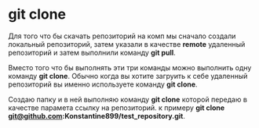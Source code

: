# git clone

Для того что бы скачать репозиторий на комп мы сначало создали локальный репозиторий, затем указали в качестве **remote** удаленный репозиторий и затем выполнили команду **git pull**. 

Вместо того что бы выполнять эти три команды можно выполнить одну команду **git clone**. Обычно когда вы хотите загруить к себе удаленный репозиторий вы именно используете команду **git clone**.

Создаю папку и в ней выполняю команду **git clone** которой передаю в качестве парамета ссылку на репозиторий. к примеру **git clone git@github.com:Konstantine899/test_repository.git**.